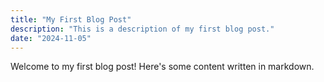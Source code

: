 ```yaml
---
title: "My First Blog Post"
description: "This is a description of my first blog post."
date: "2024-11-05"
---
```


Welcome to my first blog post! Here's some content written in markdown.
